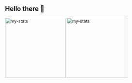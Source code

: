 ## Hello there 👋



<div>
<img alt="my-stats" src="https://github-readme-stats.vercel.app/api?username=ryldi&show_icons=true&theme=vue-dark&rank_icon=github" height="200"> 
<img alt="my-stats" src="https://github-readme-stats.vercel.app/api/top-langs/?username=ryldi&theme=vue-dark" height="200"> 
</div>

